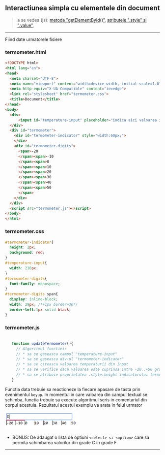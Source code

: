 ## Interactiunea simpla cu elementele din document
> a se vedea (js):
[metoda "getElementById()"](https://www.w3schools.com/jsref/met_win_alert.asp),
[atributele ".style" si ".value"](https://www.w3schools.com/jsref/jsref_trim_string.asp),

---

Fiind date urmatorele fisiere


### termometer.html

```html
<!DOCTYPE html>
<html lang="en">
<head>
  <meta charset="UTF-8">
  <meta name="viewport" content="width=device-width, initial-scale=1.0">
  <meta http-equiv="X-UA-Compatible" content="ie=edge">
  <link rel="stylesheet" href="termometer.css">
  <title>Document</title>
</head>
<body>
  <div>
      <input id="temperature-input" placeholder="indica aici valoarea in grade C">
  </div>
  <div id="termometer">
    <div id="termometer-indicator" style="width:60px;">
    </div>
    <div id="termometer-digits">
      <span>-20
      </span><span>-10
      </span><span>0
      </span><span>10
      </span><span>20
      </span><span>30
      </span><span>40
      </span><span>50
      </span>
    </div>
  </div>
  <script src="termometer.js"></script>
</body>
</html>

```

### termometer.css

```css
#termometer-indicator{
  height: 2px;
  background: red;
}
#temperature-input{
  width: 210px;
}
#termometer-digits{
  font-family: monospace;
}
#termometer-digits span{
  display: inline-block;
  width: 29px; /*+1px border=30*/
  border-left:1px solid black;
}

```

### termometer.js

```javascript

   function updateTermometer(){
     // Algoritmul functiei:
     // * sa se gaseasca campul "temperature-input"
     // * sa se gaseasca div-ul "termometer-indicator"
     // * sa se citeasca valoarea temperaturii din input
     // * sa se verifice daca valoarea este cuprinsa intre -20..+50 grade C
     // * sa se atribuie proprietatea .style.height indicatorului termometrului astfel incat fiecare grad mareste latimea cu 3px
   }
```
Functia data trebuie sa reactioneze la fiecare apasare de tasta prin evenimentul ```keyup```. In momentul in care valoarea din campul textual se schimba, functia trebuie sa execute algoritmul scris in comentariul din corpul acestuia.
Rezultatul acestui exemplu va arata in felul urmator

![result](termometer.png)

* BONUS: De adaugat o lista de optiuni ```<select> si <option>``` care sa permita schimbarea valorilor din grade C in grade F

---
